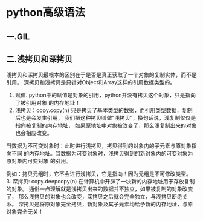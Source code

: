 # python高级语法
## 一.GIL




## 二.浅拷贝和深拷贝
浅拷贝和深拷贝最根本的区别在于是否是真正获取了一个对象的复制实体，而不是引用。
深拷贝和浅拷贝是只针对Object和Array这样的引用数据类型的。
1. 赋值.
python中的赋值是对象的引用，python并没有拷贝这个对象，只是指向了被引用对象
的内存地址！
2. 浅拷贝：copy.copy(n) 
只是拷贝了基本类型的数据，而引用类型数据，复制后也是会发生引用，
我们把这种拷贝叫做“浅拷贝”，换句话说，浅复制仅仅是指向被复制的内存地址，
如果原地址中对象被改变了，那么浅复制出来的对象也会相应改变。

当数据为不可变对象时：此时进行浅拷贝，拷贝得到的对象内的子元素与原对象指向不同
的内存地址。当数据为可变对象时，浅拷贝得到的新对象内的可变对象为原对象内可变对象
的引用。

例如：拷贝元组时，它不会进行浅拷贝，它是指向！因为元组是不可修改类型。
3. 深拷贝: copy.deepcopy(n)
在计算机中开辟了一块新的内存地址用于存放复制的对象。
通俗一点理解就是浅拷贝出来的数据并不独立，如果被复制的对象改变了，
那么浅拷贝的对象也会改变，深拷贝之后就会完全独立，与浅拷贝断绝关系。
深拷贝是将原对象完全拷贝，新对象及其子元素均给予新的内存地址，与原对象完全无关！


